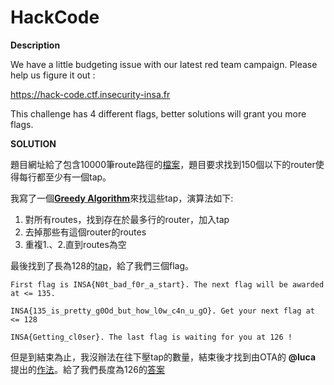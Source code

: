 # HackCode

__Description__

We have a little budgeting issue with our latest red team campaign. Please help us figure it out :

https://hack-code.ctf.insecurity-insa.fr

This challenge has 4 different flags, better solutions will grant you more flags.


__SOLUTION__

題目網址給了包含10000筆route路徑的[檔案](route.txt/)，題目要求找到150個以下的router使得每行都至少有一個tap。

我寫了一個[__Greedy Algorithm__](route2.py/)來找這些tap，演算法如下:

1. 對所有routes，找到存在於最多行的router，加入tap
2. 去掉那些有這個router的routes
3. 重複1.、2.直到routes為空

最後找到了長為128的[tap](128.txt/)，給了我們三個flag。

```
First flag is INSA{N0t_bad_f0r_a_start}. The next flag will be awarded at <= 135.
```

```
INSA{135_is_pretty_g0Od_but_how_l0w_c4n_u_gO}. Get your next flag at <= 128
```

```
INSA{Getting_cl0ser}. The last flag is waiting for you at 126 !
```

但是到結束為止，我沒辦法在往下壓tap的數量，結束後才找到由OTA的 __@luca__ 提出的[作法](refine.py/)。給了我們長度為126的[答案](sol126.txt/)
